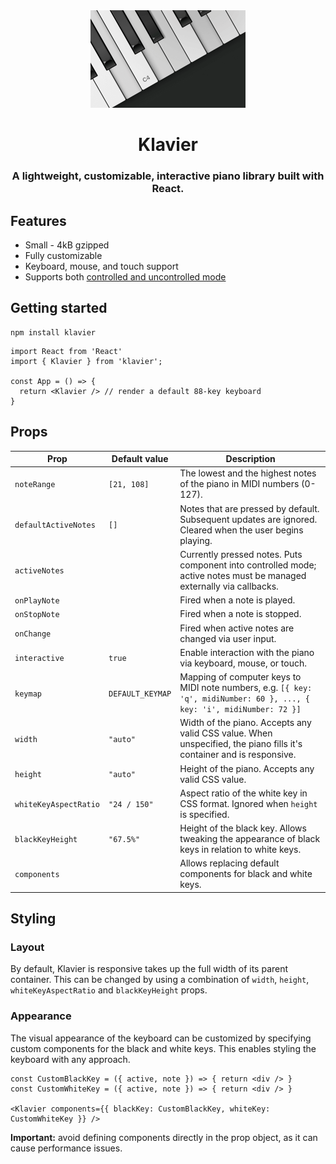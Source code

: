 <div align="center">
  <img src="media/logo.png" width="248" height="156" alt="Klavier logo" />
</div>

<div align="center">
  <h1>Klavier</h1>
  <h3>A lightweight, customizable, interactive piano library built with React.</h3>
</div>

## Features

* Small - 4kB gzipped
* Fully customizable
* Keyboard, mouse, and touch support
* Supports both [controlled and uncontrolled mode](https://react.dev/learn/sharing-state-between-components#controlled-and-uncontrolled-components)

## Getting started

```
npm install klavier
```

```tsx
import React from 'React'
import { Klavier } from 'klavier';

const App = () => {
  return <Klavier /> // render a default 88-key keyboard
}
```

## Props

| Prop                  | Default value    | Description                                                  |
|-----------------------|------------------|--------------------------------------------------------------|
| `noteRange`           | `[21, 108]`      | The lowest and the highest notes of the piano in MIDI numbers (0-127). |
| `defaultActiveNotes`  | `[]`             | Notes that are pressed by default. Subsequent updates are ignored. Cleared when the user begins playing. |
| `activeNotes`         |                  | Currently pressed notes. Puts component into controlled mode; active notes must be managed externally via callbacks. |
| `onPlayNote`          |                  | Fired when a note is played.                                 |
| `onStopNote`          |                  | Fired when a note is stopped.                                |
| `onChange`            |                  | Fired when active notes are changed via user input.          |
| `interactive`         | `true`           | Enable interaction with the piano via keyboard, mouse, or touch. |
| `keymap`              | `DEFAULT_KEYMAP` | Mapping of computer keys to MIDI note numbers, e.g. `[{ key: 'q', midiNumber: 60 }, ..., { key: 'i', midiNumber: 72 }]` |
| `width`               | `"auto"`         | Width of the piano. Accepts any valid CSS value. When unspecified, the piano fills it's container and is responsive. |
| `height`              | `"auto"`         | Height of the piano. Accepts any valid CSS value.            |
| `whiteKeyAspectRatio` | `"24 / 150"`     | Aspect ratio of the white key in CSS format. Ignored when `height` is specified. |
| `blackKeyHeight`      | `"67.5%"`        | Height of the black key. Allows tweaking the appearance of black keys in relation to white keys. |
| `components`          |                  | Allows replacing default components for black and white keys.  |


## Styling

### Layout
By default, Klavier is responsive takes up the full width of its parent container. This can be changed by using a combination of `width`, `height`, `whiteKeyAspectRatio` and `blackKeyHeight` props. 

### Appearance
The visual appearance of the keyboard can be customized by specifying custom components for the black and white keys. This enables styling the keyboard with any approach.

```tsx
const CustomBlackKey = ({ active, note }) => { return <div /> }
const CustomWhiteKey = ({ active, note }) => { return <div /> }

<Klavier components={{ blackKey: CustomBlackKey, whiteKey: CustomWhiteKey }} />
```

**Important:** avoid defining components directly in the prop object, as it can cause performance issues.
